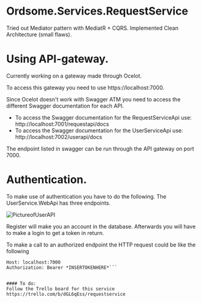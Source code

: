 # Ordsome.Services.RequestService

Tried out Mediator pattern with MediatR + CQRS. Implemented Clean Architecture (small flaws).

# Using API-gateway.

Currently working on a gateway made through Ocelot.

To access this gateway you need to use https://localhost:7000.

Since Ocelot doesn't work with Swagger ATM you need to access the different Swagger documentation for each API.

- To access the Swagger documentation for the RequestServiceApi use: http://localhost:7001/requestapi/docs
- To access the Swagger documentation for the UserServiceApi use: http://localhost:7002/userapi/docs

The endpoint listed in swagger can be run through the API gateway on port 7000. 

# Authentication.

To make use of authentication you have to do the following. 
The UserService.WebApi has three endpoints.

![PictureofUserAPI](https://imgur.com/pDbBWai)

Register will make you an account in the database. Afterwards you will have to make a login to get a token in return.

To make a call to an authorized endpoint the HTTP request could be like the following

```GET *INSERTTHECALLHERE* HTTP/1.1
Host: localhost:7000
Authorization: Bearer *INSERTOKENHERE*```


#### To do: 
Follow the Trello board for this service
https://trello.com/b/dGL6qEss/requestservice
